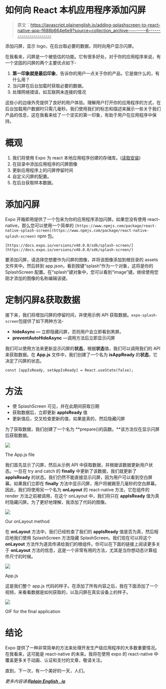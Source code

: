# 如何向 React 本机应用程序添加闪屏

> 原文：<https://javascript.plainenglish.io/adding-splashscreen-to-react-native-app-f688b664e6e9?source=collection_archive---------6----------------------->

添加闪屏，显示 logo，在后台取必要的数据，同时向用户显示闪屏。

在我看来，闪屏是一个被低估的功能。它有很多好处，对于你的应用程序来说，有一个坚固的闪屏的两个主要优点如下-

1.  **第一印象就是最后印象**，告诉你的用户一点关于你的产品，它是做什么的，有什么用？
2.  当闪屏在后台加载时获取必要的数据。
3.  处理网络错误，如互联网未连接的情况

这些小的边缘外壳提供了良好的用户体验。理解用户打开你的应用程序的方式，在后台加载用户数据时只需几毫秒。我们使用我们的标志和描述来展示一些关于我们产品的信息，这在我看来给了一个坚实的第一印象，有助于用户在应用程序中保持。

# 概观

1.  我们将使用 Expo 为 react 本地应用程序创建的存储库。([读取安装](https://shreyvijayvargiya26.medium.com/adding-splashscreen-to-react-native-app-f688b664e6e9))
2.  在目录中添加应用程序的闪屏图像
3.  更新应用程序上的闪屏停留时间
4.  自定义闪屏的配置。
5.  在后台获取样本数据。

# 添加闪屏

Expo 开箱即用提供了一个包来为你的应用程序添加闪屏。如果您没有使用 react-native，那么您可以使用一个简单的 `[https://www.npmjs.com/package/react-native-splash-screen](https://www.npmjs.com/package/react-native-splash-screen)` npm 包。

```
[https://docs.expo.io/versions/v40.0.0/sdk/splash-screen/](https://docs.expo.io/versions/v40.0.0/sdk/splash-screen/)
```

要添加闪屏，请选择您想要作为闪屏的图像，并将该图像添加到根目录的 assets 文件夹中。然后转到 app.json，看到按键“splash”作为一个对象，这将是你的 SplashScreen 配置。在“splash”键对象中，您可以看到“image”键。继续使用您刚才添加的图像的名称编辑该键。

# **定制闪屏&获取数据**

接下来，我们将增加闪屏的停留时间，并使用示例 API 获取数据。`expo-splash-screen`包提供了如下两种方法-

*   **hideAsync —** 立即隐藏闪屏，否则用户会立即看到黑屏。
*   **preventAutoHideAsync** —调用方法后立即显示闪屏

我们可以使用方法来更新显示闪屏的**状态**，根据**状态**值，我们可以调用我们的 API 来获取数据。在 **App.js** 文件中，我们创建了一个名为 **isAppReady** 的**状态**，它决定了闪屏的状态。

```
const [appIsReady, setAppIsReady] = React.useState(false);
```

# 方法

*   使 SplashScreen 可见，并在此期间获取日期
*   获取数据后，立即更新 **appIsReady** 值
*   更新值后，交叉检查更新的值，如果是真的，然后隐藏闪屏

为了获取数据，我们创建了一个名为 **prepare()的函数。**该方法仅在显示闪屏后获取数据。

![](img/892341148e66edefd3c2de626ae0bb32.png)

The App.js file

我们首先显示了闪屏，然后从示例 API 中获取数据，并根据该数据更新用户状态。一旦在 try and catch 的 **finally** 中更新了该数据，我们就更新了 **appIsReady** 的状态。我们仍然不能直接显示闪屏，因为用户可以看到空白屏幕。如果我们立即在 **finally** 方法中显示闪屏，用户将被踢至几毫秒的空白屏幕。
因此，我们将使用另一个名为 **onLayout** 的 react-native 方法，它在组件的 render 方法之前被调用，在这个 onLayout 中，我们将只在 **appIsReady** 值为真时隐藏闪屏。为了更好地理解，我添加了代码的图像。

![](img/2c016edee40cb2fdb8af39fc1177a74c.png)

Our onLayout method

在 **onLayout** 方法中，我们已经检查了我们的 **appIsReady** 值是否为真，然后相应地我们使用 SplashScreen 方法隐藏 SplashScreen。我们现在可以将这个 **onLayout** 方法作为道具传递给我们的根组件。你可以在下面的链接上阅读更多关于 **onLayout** 方法的信息，这是一个非常有用的方法，尤其是当你想动态计算组件尺寸的时候。

![](img/c18b998964c9f88bb978069534c24b6e.png)

App.js

这是我们整个 app.js 代码的样子。在添加了所有内容之后，我在下面添加了一个视频，来看看数据是如何获取的，以及闪屏在真实设备上的样子。

![](img/e35a4e0ae0aa809456739a2c55469ff7.png)

GIF for the final application

# **结论**

Expo 提供了一种非常简单的方法来处理开发生产级应用程序的大多数重要情况。在我看来，这可能是 react-native 的未来。我将在使用 expo 的 react-native 中覆盖更多关于动画、认证和支付的文章，敬请关注。

直到，下一次，有一个美好的一天，人们。

*更多内容请看*[***plain English . io***](https://plainenglish.io/)
